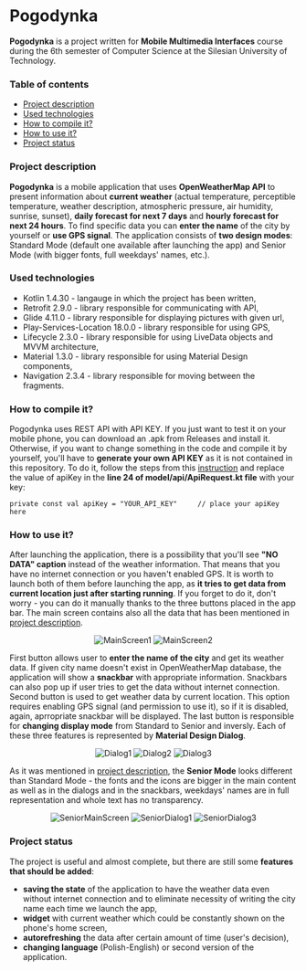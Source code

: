 # Pogodynka
**Pogodynka** is a project written for **Mobile Multimedia Interfaces** course during 
the 6th semester of Computer Science at the Silesian University of Technology.

### Table of contents
* [Project description](#project-description)
* [Used technologies](#used-technologies)
* [How to compile it?](#how-to-compile-it)
* [How to use it?](#how-to-use-it)
* [Project status](#project-status)

### Project description
**Pogodynka** is a mobile application that uses **OpenWeatherMap API** to present information about **current weather**
(actual temperature, perceptible temperature, weather description, atmospheric pressure, air humidity, sunrise, sunset), 
**daily forecast for next 7 days** and **hourly forecast for next 24 hours**. To find specific data you can **enter the
name** of the city by yourself or **use GPS signal**. The application consists of **two design modes**: Standard Mode 
(default one available after launching the app) and Senior Mode (with bigger fonts, full weekdays' names, etc.).

### Used technologies
* Kotlin 1.4.30 - langauge in which the project has been written,
* Retrofit 2.9.0 - library responsible for communicating with API,
* Glide 4.11.0 - library responsible for displaying pictures with given url,
* Play-Services-Location 18.0.0 - library responsible for using GPS,
* Lifecycle 2.3.0 - library responsible for using LiveData objects and MVVM architecture,
* Material 1.3.0 - library responsible for using Material Design components,
* Navigation 2.3.4 - library responsible for moving between the fragments.

### How to compile it?
Pogodynka uses REST API with API KEY. If you just want to test it on your mobile phone, you can download an .apk 
from Releases and install it. Otherwise, if you want to change something in the code and compile it by yourself, 
you'll have to **generate your own API KEY** as it is not contained in this repository. To do it, follow the steps 
from this [instruction](https://developers.themoviedb.org/3/getting-started/introduction) and replace
the value of apiKey in the **line 24 of model/api/ApiRequest.kt file** with your key:
```
private const val apiKey = "YOUR_API_KEY"     // place your apiKey here
```

### How to use it?
After launching the application, there is a possibility that you'll see **"NO DATA" caption** instead of the weather information.
That means that you have no internet connection or you haven't enabled GPS. It is worth to launch both of them before launching the app,
as **it tries to get data from current location just after starting running**. If you forget to do it, don't worry - you can do it manually
thanks to the three buttons placed in the app bar. The main screen contains also all the data that has been mentioned in 
[project description](#project-description).

<p align="center">
<img src="https://user-images.githubusercontent.com/43967269/114026491-95b28680-9876-11eb-8d71-fc73218a9fe7.png" alt="MainScreen1">
<img src="https://user-images.githubusercontent.com/43967269/114026496-96e3b380-9876-11eb-9229-b09d1119fd48.png" alt="MainScreen2">
</p>

First button allows user to **enter the name of the city** and get its weather data. If given city name doesn't exist in OpenWeatherMap 
database, the application will show a **snackbar** with appropriate information. Snackbars can also pop up if user tries to get the data
without internet connection. Second button is used to get weather data by current location. This option requires enabling GPS signal
(and permission to use it), so if it is disabled, again, aprropriate snackbar will be displayed. The last button is responsible for
**changing display mode** from Standard to Senior and inversly. Each of these three features is represented by **Material Design Dialog**.

<p align="center">
<img src="https://user-images.githubusercontent.com/43967269/114026482-94815980-9876-11eb-8d3c-02e5b28c35c5.png" alt="Dialog1">
<img src="https://user-images.githubusercontent.com/43967269/114026484-9519f000-9876-11eb-991f-d32e7fc772c5.png" alt="Dialog2">
<img src="https://user-images.githubusercontent.com/43967269/114026485-9519f000-9876-11eb-87d6-bdbdff98af32.png" alt="Dialog3">
</p>

As it was mentioned in [project description](#project-description), the **Senior Mode** looks different than Standard Mode - the fonts and the icons
are bigger in the main content as well as in the dialogs and in the snackbars, weekdays' names are in full representation and whole text has no transparency.

<p align="center">
<img src="https://user-images.githubusercontent.com/43967269/114026487-95b28680-9876-11eb-9682-3beee44ddcbc.png" alt="SeniorMainScreen">
<img src="https://user-images.githubusercontent.com/43967269/114026488-95b28680-9876-11eb-9c45-bfef20d59070.png" alt="SeniorDialog1">
<img src="https://user-images.githubusercontent.com/43967269/114026494-964b1d00-9876-11eb-9189-6a99eb5208d2.png" alt="SeniorDialog3">
</p>

### Project status
The project is useful and almost complete, but there are still some **features that should be added**:
* **saving the state** of the application to have the weather data even without internet connection 
and to eliminate necessity of writing the city name each time we launch the app,
* **widget** with current weather which could be constantly shown on the phone's home screen,
* **autorefreshing** the data after certain amount of time (user's decision),
* **changing language** (Polish-English) or second version of the application.
